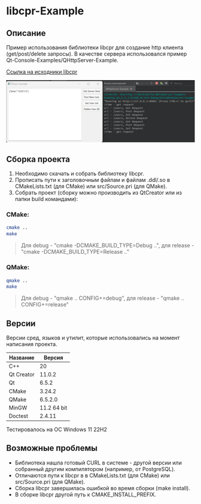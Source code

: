 # libcpr-Example

## Описание

Пример использования библиотеки libcpr для создание http клиента (get/post/delete запросы). В качестве сервера использовался пример Qt-Console-Examples/QHttpServer-Example.

[Ссылка на исходники libcpr](https://github.com/libcpr/cpr "libcpr")

![alt text](doc/libcpr-Example.png)

## Сборка проекта

1. Необходимо скачать и собрать библиотеку libcpr.
2. Прописать пути к заголовочным файлам и файлам .ddl/.so в СMakeLists.txt (для CMake) или src/Source.pri (для QMake).
3. Собрать проект (cборку можно производить из QtCreator или из папки build командами):

### CMake:

```bash
cmake ..
make
```
> Для debug - "cmake -DCMAKE_BUILD_TYPE=Debug ..", для release - "cmake -DCMAKE_BUILD_TYPE=Release .."

### QMake:

```bash
qmake ..
make
```
> Для debug - "qmake .. CONFIG+=debug", для release - "qmake .. CONFIG+=release"

## Версии

Версии сред, языков и утилит, которые использовались на момент написания проекта.

| Название   | Версия               |
| -----------|----------------------|
| C++        | 20                   |
| Qt Creator | 11.0.2               |
| Qt         | 6.5.2                |
| CMake      | 3.24.2               |
| QMake      | 6.5.2.0              |
| MinGW      | 11.2 64 bit          |
| Doctest    | 2.4.11               |

Тестировалось на ОС Windows 11 22H2

## Возможные проблемы

 - Библиотека нашла готовый CURL в системе - другой версии или собранный другим компилятором (например, от PostgreSQL).
 - Отличаются пути к libcpr в в СMakeLists.txt (для CMake) или src/Source.pri (для QMake).
 - Сборка libcpr завершилась ошибкой во время сборки (make install).
 - В сборке libcpr другой путь к CMAKE_INSTALL_PREFIX.
